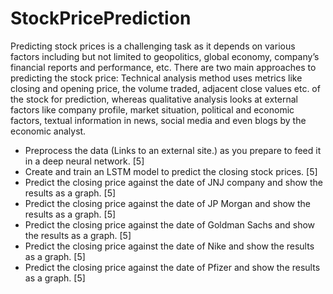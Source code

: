 # StockPricePrediction

Predicting stock prices is a challenging task as it depends on various factors including but not limited to geopolitics, global economy, company’s
financial reports and performance, etc. There are two main approaches to predicting the stock price: Technical analysis method uses metrics like 
closing and opening price, the volume traded, adjacent close values etc. of the stock for prediction, whereas qualitative analysis looks at external 
factors like company profile, market situation, political and economic factors, textual information in news, social media and even blogs by the 
economic analyst.


- Preprocess the data (Links to an external site.) as you prepare to feed it in a deep neural network. [5]
- Create and train an LSTM model to predict the closing stock prices. [5]
- Predict the closing price against the date of JNJ company and show the results as a graph. [5]
- Predict the closing price against the date of JP Morgan and show the results as a graph. [5]
- Predict the closing price against the date of Goldman Sachs and show the results as a graph. [5]
- Predict the closing price against the date of Nike and show the results as a graph. [5]
- Predict the closing price against the date of Pfizer and show the results as a graph. [5]
